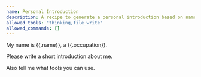 ```yaml
---
name: Personal Introduction
description: A recipe to generate a personal introduction based on name and occupation
allowed_tools: "thinking,file_write"
allowed_commands: []
---
```


My name is {{.name}}, a {{.occupation}}.

Please write a short introduction about me.

Also tell me what tools you can use.
